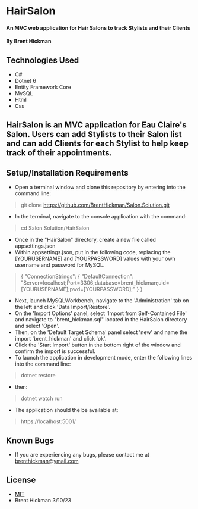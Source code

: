 # HairSalon
#### An MVC web application for Hair Salons to track Stylists and their Clients

#### By Brent Hickman

## Technologies Used

* C#
* Dotnet 6
* Entity Framework Core
* MySQL
* Html
* Css


## HairSalon is an MVC application for Eau Claire's Salon. Users can add Stylists to their Salon list and can add Clients for each Stylist to help keep track of their appointments. 

## Setup/Installation Requirements

* Open a terminal window and clone this repository by entering into the command line:
> git clone https://github.com/BrentHickman/Salon.Solution.git
* In the terminal, navigate to the console application with the command:
> cd Salon.Solution/HairSalon
* Once in the "HairSalon" directory, create a new file called appsettings.json
* Within appsettings.json, put in the following code, replacing the [YOURUSERNAME] and [YOURPASSWORD] values with your own username and password for MySQL.
>{
  "ConnectionStrings": {
      "DefaultConnection": "Server=localhost;Port=3306;database=brent_hickman;uid=[YOURUSERNAME];pwd=[YOURPASSWORD];"
  }
}
* Next, launch MySQLWorkbench, navigate to the 'Administration' tab on the left and click 'Data Import/Restore'.
* On the 'Import Options' panel, select 'Import from Self-Contained File' and navigate to "brent_hickman.sql" located in the HairSalon directory and select 'Open'.
* Then, on the 'Default Target Schema' panel select 'new' and name the import 'brent_hickman' and click 'ok'.
* Click the 'Start Import' button in the bottom right of the window and confirm the import is successful.
* To launch the application in development mode, enter the following lines into the command line:
> dotnet restore
* then:
> dotnet watch run
* The application should the be available at:
> https://localhost:5001/

## Known Bugs

* If you are experiencing any bugs, please contact me at brenthickman@ymail.com

## License

* [MIT](https://opensource.org/licenses/MIT)
* Brent Hickman 3/10/23